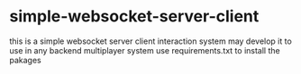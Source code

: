 # simple-websocket-server-client
this is a simple websocket server client interaction system may develop it to use in any backend multiplayer system
use requirements.txt to install the pakages
